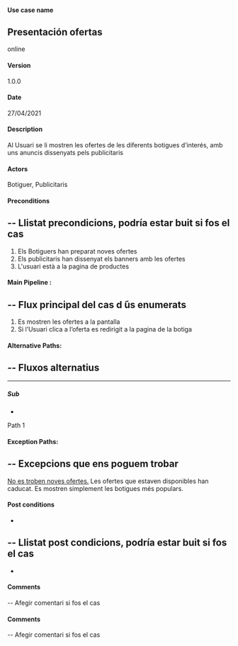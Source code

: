#### Use case name
Presentación ofertas
-
online
#### Version
1.0.0
#### Date
27/04/2021
#### Description
Al Usuari se li mostren les ofertes de les diferents botigues d’interés, amb uns anuncis dissenyats pels publicitaris
#### Actors
Botiguer, Publicitaris
#### Preconditions
--
Llistat precondicions, podría
estar buit si fos el cas
--
1. Els Botiguers han preparat noves ofertes
2. Els publicitaris han dissenyat els banners amb les ofertes
3. L'usuari està a la pagina de productes
 
 
#### Main Pipeline :
--
Flux principal del cas d ́ús enumerats
--
1. Es mostren les ofertes a la pantalla
2. Si l’Usuari clica a l’oferta es redirigit a la pagina de la botiga
#### Alternative Paths:
--
Fluxos alternatius
--
---
##### Sub
-
Path 1
#### Exception Paths:
--
Excepcions que ens poguem trobar
--
<u>No es troben noves ofertes.</u>
Les ofertes que estaven disponibles han caducat.
Es mostren simplement les botigues més populars.
#### Post conditions
-
--
Llistat post condicions, podría estar buit si fos el cas
--
-
#### Comments
--
Afegir comentari si fos el cas
#### Comments
--
Afegir comentari si fos el cas
